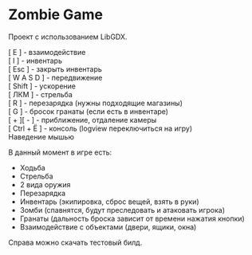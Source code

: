 # Zombie Game

Проект с использованием LibGDX.

[ E ] - взаимодействие\
[ I ] - инвентарь\
[ Esc ] - закрыть инвентарь\
[ W A S D ] - передвижение\
[ Shift ] - ускорение\
[ ЛКМ ] - стрельба\
[ R ] - перезарядка (нужны подходящие магазины)\
[ G ] - бросок гранаты (если есть в инвентаре)\
[ + ][ - ] - приближение, отдаление камеры\
[ Ctrl + Ё ] - консоль (logview переключиться на игру)\
Наведение мышью

В данный момент в игре есть:

- Ходьба
- Стрельба
- 2 вида оружия
- Перезарядка
- Инвентарь (экипировка, сброс вещей, взять в руки)
- Зомби (спавнятся, будут преследовать и атаковать игрока)
- Гранаты (дальность броска зависит от времени нажатия кнопки)
- Взаимодействие с объектами (двери, ящики, окна)

Справа можно скачать тестовый билд.